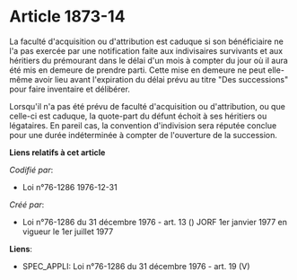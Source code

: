 # Article 1873-14

La faculté d'acquisition ou d'attribution est caduque si son bénéficiaire ne l'a pas exercée par une notification faite aux
indivisaires survivants et aux héritiers du prémourant dans le délai d'un mois à compter du jour où il aura été mis en
demeure de prendre parti. Cette mise en demeure ne peut elle-même avoir lieu avant l'expiration du délai prévu au titre "Des
successions" pour faire inventaire et délibérer.

Lorsqu'il n'a pas été prévu de faculté d'acquisition ou d'attribution, ou que celle-ci est caduque, la quote-part du défunt
échoit à ses héritiers ou légataires. En pareil cas, la convention d'indivision sera réputée conclue pour une durée
indéterminée à compter de l'ouverture de la succession.

**Liens relatifs à cet article**

_Codifié par_:

  - Loi n°76-1286 1976-12-31

_Créé par_:

  - Loi n°76-1286 du 31 décembre 1976 - art. 13 () JORF 1er janvier 1977 en vigueur le 1er juillet 1977

**Liens**:

  - SPEC_APPLI: Loi n°76-1286 du 31 décembre 1976 - art. 19 (V)
